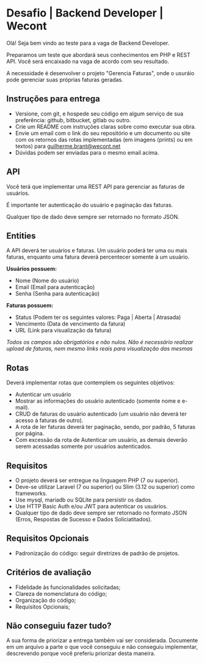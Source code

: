 # Desafio | Backend Developer | Wecont

Olá! Seja bem vindo ao teste para a vaga de Backend Developer.

Preparamos um teste que abordará seus conhecimentos em PHP e REST API. Você será encaixado na vaga de acordo com seu resultado.

A necessidade é desenvolver o projeto "Gerencia Faturas", onde o usuráio pode gerenciar suas próprias faturas geradas.

## Instruções para entrega

* Versione, com git, e hospede seu código em algum serviço de sua preferência: github, bitbucket, gitlab ou outro.
* Crie um README com instruções claras sobre como executar sua obra.
* Envie um email com o link do seu repositório e um documento ou site com os retornos das rotas implementadas (em imagens (prints) ou em textos) para guilherme.brant@wecont.net
* Dúvidas podem ser enviadas para o mesmo email acima.

## API

Você terá que implementar uma REST API para gerenciar as faturas de usuários.

É importante ter autenticação do usuário e paginação das faturas.

Qualquer tipo de dado deve sempre ser retornado no formato JSON.

## Entities

A API deverá ter usuários e faturas. Um usuário poderá ter uma ou mais faturas, enquanto uma fatura deverá percentecer somente à um usuário.

**Usuários possuem:**

* Nome (Nome do usuário)
* Email (Email para autenticação)
* Senha (Senha para autenticação)

**Faturas possuem:**

* Status (Podem ter os seguintes valores: Paga | Aberta | Atrasada)
* Vencimento (Data de vencimento da fatura)
* URL (Link para visualização da fatura)

*Todos os campos são obrigatórios e não nulos. Não é necessário realizar upload de faturas, nem mesmo links reais para visualização das mesmas*

## Rotas

Deverá implementar rotas que contemplem os seguintes objetivos:

- Autenticar um usuário
- Mostrar as informações do usuário autenticado (somente nome e e-mail).
- CRUD de faturas do usuário autenticado (um usuário não deverá ter acesso à faturas de outro).
- A rota de ler faturas deverá ter paginação, sendo, por padrão, 5 faturas por página.
- Com excessão da rota de Autenticar um usuário, as demais deverão serem acessadas somente por usuários autenticados.

## Requisitos

* O projeto deverá ser entregue na linguagem PHP (7 ou superior).
* Deve-se utilizar Laravel (7 ou superior) ou Slim (3.12 ou superior) como frameworks.
* Use mysql, mariadb ou SQLite para persistir os dados.
* Use HTTP Basic Auth e/ou JWT para autenticar os usuários.
* Qualquer tipo de dado deve sempre ser retornado no formato JSON (Erros, Respostas de Sucesso e Dados Soliciatitados).

## Requisitos Opcionais

* Padronização do código: seguir diretrizes de padrão de projetos.

## Critérios de avaliação

* Fidelidade às funcionalidades solicitadas;
* Clareza de nomenclatura do código;
* Organização do código;
* Requisitos Opcionais;

## Não conseguiu fazer tudo?

A sua forma de priorizar a entrega também vai ser considerada. Documente em um arquivo a parte o que você conseguiu e não conseguiu implementar, descrevendo porque você preferiu priorizar desta maneira.
